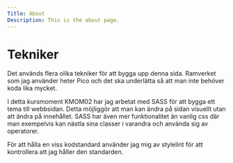 ```yaml
---
Title: About
Description: This is the about page.
---
```


Tekniker
==========================

Det används flera olika tekniker för att bygga upp denna sida. Ramverket som jag använder heter Pico och det ska underlätta så att man inte behöver koda lika mycket.

I detta kursmoment KMOM02 har jag arbetat med SASS för att bygga ett tema till webbsidan. Detta möjliggör att man kan ändra på sidan visuellt utan att ändra på innehållet. SASS har även mer funktionalitet än vanlig css där man exempelvis kan nästla sina classer i varandra och använda sig av operatorer.

För att hålla en viss kodstandard använder jag mig av stylelint för att kontrollera att jag håller den standarden.